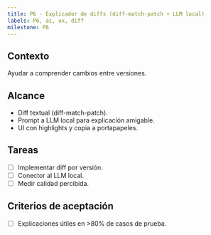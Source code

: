```yaml
---
title: P6 - Explicador de diffs (diff-match-patch + LLM local)
labels: P6, ai, ux, diff
milestone: P6
---
```


## Contexto
Ayudar a comprender cambios entre versiones.

## Alcance
- Diff textual (diff-match-patch).
- Prompt a LLM local para explicación amigable.
- UI con highlights y copia a portapapeles.

## Tareas
- [ ] Implementar diff por versión.
- [ ] Conector al LLM local.
- [ ] Medir calidad percibida.

## Criterios de aceptación
- [ ] Explicaciones útiles en >80% de casos de prueba.
